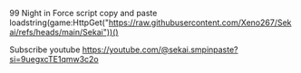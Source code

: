 99 Night in Force script copy and paste
loadstring(game:HttpGet("https://raw.githubusercontent.com/Xeno267/Sekai/refs/heads/main/Sekai"))()


Subscribe youtube
https://youtube.com/@sekai.smpinpaste?si=9uegxcTE1qmw3c2o










